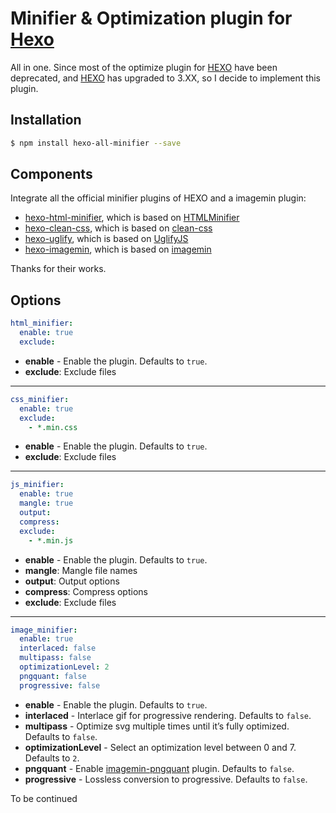 # Minifier & Optimization plugin for [Hexo](https://hexo.io)
All in one. 
Since most of the optimize plugin for [HEXO](https://hexo.io) have been deprecated, and [HEXO](https://hexo.io) has upgraded to 3.XX, so I decide to implement this plugin.

## Installation
``` bash
$ npm install hexo-all-minifier --save
```

## Components
Integrate all the official minifier plugins of HEXO and a imagemin plugin:
- [hexo-html-minifier](https://github.com/hexojs/hexo-html-minifier), which is based on [HTMLMinifier](https://github.com/kangax/html-minifier)
- [hexo-clean-css](https://github.com/hexojs/hexo-clean-css), which is based on [clean-css](https://github.com/jakubpawlowicz/clean-css)
- [hexo-uglify](https://github.com/hexojs/hexo-uglify), which is based on [UglifyJS](http://lisperator.net/uglifyjs/)
- [hexo-imagemin](https://github.com/vseventer/hexo-imagemin), which is based on [imagemin](https://github.com/imagemin/imagemin)

Thanks for their works.

## Options
``` yaml
html_minifier:
  enable: true
  exclude: 
```
- **enable** - Enable the plugin. Defaults to `true`.
- **exclude**: Exclude files

----------

``` yaml
css_minifier:
  enable: true
  exclude: 
    - *.min.css
```
- **enable** - Enable the plugin. Defaults to `true`.
- **exclude**: Exclude files

----------

``` yaml
js_minifier:
  enable: true
  mangle: true
  output:
  compress:
  exclude: 
    - *.min.js
```
- **enable** - Enable the plugin. Defaults to `true`.
- **mangle**: Mangle file names
- **output**: Output options
- **compress**: Compress options
- **exclude**: Exclude files

----------

```yaml
image_minifier:
  enable: true
  interlaced: false
  multipass: false
  optimizationLevel: 2
  pngquant: false
  progressive: false
```
- **enable** - Enable the plugin. Defaults to `true`.
- **interlaced** - Interlace gif for progressive rendering. Defaults to `false`.
- **multipass** - Optimize svg multiple times until it’s fully optimized. Defaults to `false`.
- **optimizationLevel** - Select an optimization level between 0 and 7. Defaults to `2`.
- **pngquant** - Enable [imagemin-pngquant](https://github.com/imagemin/imagemin-pngquant) plugin. Defaults to `false`.
- **progressive** - Lossless conversion to progressive. Defaults to `false`.



To be continued